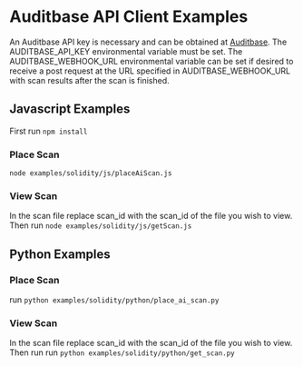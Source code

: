 # Auditbase API Client Examples
An Auditbase API key is necessary and can be obtained
at [Auditbase](https://www.auditbase.com).
The AUDITBASE_API_KEY environmental variable must be set.
The AUDITBASE_WEBHOOK_URL environmental variable can be set
if desired to receive a post request at the URL specified
in AUDITBASE_WEBHOOK_URL with scan results after the scan is finished.

## Javascript Examples
First run ```npm install```
### Place Scan
```node examples/solidity/js/placeAiScan.js```

### View Scan
In the scan file replace scan_id with the scan_id of the 
file you wish to view.  Then run 
```node examples/solidity/js/getScan.js```


## Python Examples
### Place Scan
run ```python examples/solidity/python/place_ai_scan.py```

### View Scan
In the scan file replace scan_id with the scan_id of the 
file you wish to view.  Then run
run ```python examples/solidity/python/get_scan.py```



